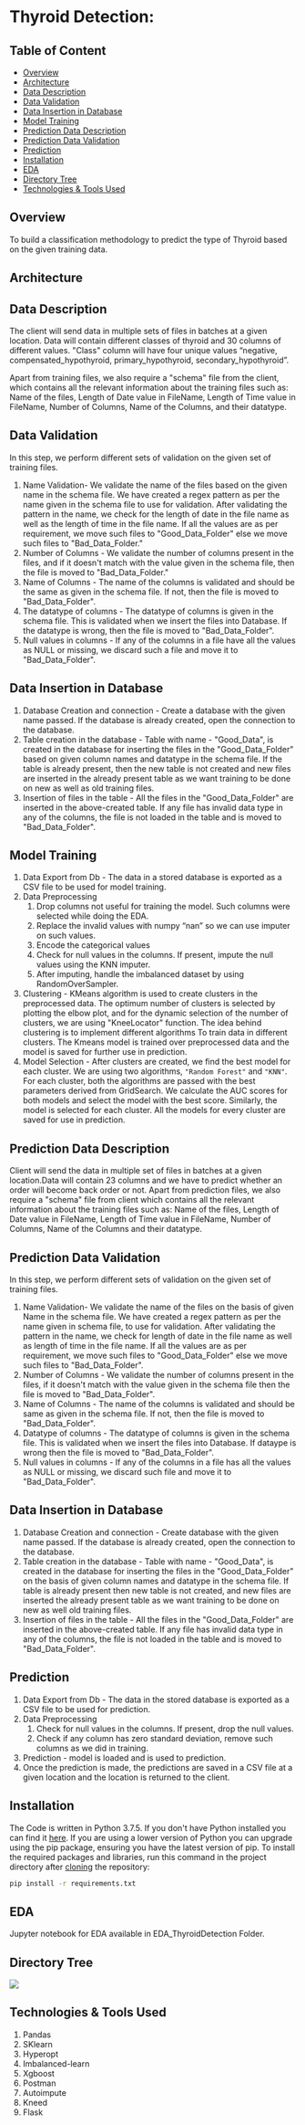 # Thyroid Detection: 

## Table of Content  
  * [Overview](#overview)
  * [Architecture](#Architecture)
  * [Data Description](#Data-Description)
  * [Data Validation](#Data-Validation)
  * [Data Insertion in Database](#Data-Insertion-in-Database)
  * [Model Training](#Model-Training)
  * [Prediction Data Description](#Prediction-Data-Description)
  * [Prediction Data Validation](#Prediction-Data-Validation)
  * [Prediction](#Prediction)
  * [Installation](#Installation)
  * [EDA](#EDA)
  * [Directory Tree](#Directory-Tree)
  * [Technologies & Tools Used](#Technologies-&-Tools-Used)

## Overview
To build a classification methodology to predict the type of Thyroid based on the given training data. 

## Architecture


## Data Description
The client will send data in multiple sets of files in batches at a given location. Data will contain different classes of thyroid and 30 columns of different values.
"Class" column will have four unique values “negative, compensated_hypothyroid,
primary_hypothyroid, secondary_hypothyroid”.

Apart from training files, we also require a "schema" file from the client, which contains all the relevant information about the training files such as:
Name of the files, Length of Date value in FileName, Length of Time value in FileName, Number of Columns, Name of the Columns, and their datatype.


## Data Validation 
In this step, we perform different sets of validation on the given set of training files. 
 
1. Name Validation- We validate the name of the files based on the given name in the schema file. We have created a regex pattern as per the name given in the schema file to use for validation. After validating the pattern in the name, we check for the length of date in the file name as well as the length of time in the file name. If all the values are as per requirement, we move such files to "Good_Data_Folder" else we move such files to "Bad_Data_Folder."
1. Number of Columns - We validate the number of columns present in the files, and if it doesn't match with the value given in the schema file, then the file is moved to "Bad_Data_Folder."
1. Name of Columns - The name of the columns is validated and should be the same as given in the schema file. If not, then the file is moved to "Bad_Data_Folder".
1. The datatype of columns - The datatype of columns is given in the schema file. This is validated when we insert the files into Database. If the datatype is wrong, then the file is moved to "Bad_Data_Folder".
1. Null values in columns - If any of the columns in a file have all the values as NULL or missing, we discard such a file and move it to "Bad_Data_Folder".

## Data Insertion in Database 
1. Database Creation and connection - Create a database with the given name passed. If the database is already created, open the connection to the database. 
1. Table creation in the database - Table with name - "Good_Data", is created in the database for inserting the files in the "Good_Data_Folder" based on given column names and datatype in the schema file. If the table is already present, then the new table is not created and new files are inserted in the already present table as we want training to be done on new as well as old training files.     
1. Insertion of files in the table - All the files in the "Good_Data_Folder" are inserted in the above-created table. If any file has invalid data type in any of the columns, the file is not loaded in the table and is moved to "Bad_Data_Folder".

## Model Training 
1. Data Export from Db - The data in a stored database is exported as a CSV file to be used for model training.
1. Data Preprocessing   
   1. Drop columns not useful for training the model. Such columns were selected while doing the EDA.
   1. Replace the invalid values with numpy “nan” so we can use imputer on such values.
   1. Encode the categorical values
   1. Check for null values in the columns. If present, impute the null values using the KNN imputer.
   1. After imputing, handle the imbalanced dataset by using RandomOverSampler.
1. Clustering - KMeans algorithm is used to create clusters in the preprocessed data. The optimum number of clusters is selected by plotting the elbow plot, and for the dynamic selection of the number of clusters, we are using "KneeLocator" function. The idea behind clustering is to implement different algorithms
   To train data in different clusters. The Kmeans model is trained over preprocessed data and the model is saved for further use in prediction.
1. Model Selection - After clusters are created, we find the best model for each cluster. We are using two algorithms, `"Random Forest"` and `"KNN"`. For each cluster, both the algorithms are passed with the best parameters derived from GridSearch. We calculate the AUC scores for both models and select the model with the best score. Similarly, the model is selected for each cluster. All the models for every cluster are saved for use in prediction. 

## Prediction Data Description 
Client will send the data in multiple set of files in batches at a given location.Data will contain 23 columns and we have to predict whether an order will become back order or not. 
Apart from prediction files, we also require a "schema" file from client which contains all the relevant information about the training files such as:
Name of the files, Length of Date value in FileName, Length of Time value in FileName, Number of Columns, Name of the Columns and their datatype.

## Prediction Data Validation  
In this step, we perform different sets of validation on the given set of training files.  
1. Name Validation- We validate the name of the files on the basis of given Name in the schema file. We have created a regex pattern as per the name given in schema file, to use for validation. After validating the pattern in the name, we check for length of date in the file name as well as length of time in the file name. If all the values are as per requirement, we move such files to "Good_Data_Folder" else we move such files to "Bad_Data_Folder". 
1. Number of Columns - We validate the number of columns present in the files, if it doesn't match with the value given in the schema file then the file is moved to "Bad_Data_Folder". 
1. Name of Columns - The name of the columns is validated and should be same as given in the schema file. If not, then the file is moved to "Bad_Data_Folder". 
1. Datatype of columns - The datatype of columns is given in the schema file. This is validated when we insert the files into Database. If dataype is wrong then the file is moved to "Bad_Data_Folder". 
1. Null values in columns - If any of the columns in a file has all the values as NULL or missing, we discard such file and move it to "Bad_Data_Folder".  

## Data Insertion in Database 
1. Database Creation and connection - Create database with the given name passed. If the database is already created, open the connection to the database. 
1. Table creation in the database - Table with name - "Good_Data", is created in the database for inserting the files in the "Good_Data_Folder" on the basis of given column names and datatype in the schema file. If table is already present then new table is not created, and new files are inserted the already present table as we want training to be done on new as well old training files.     
1. Insertion of files in the table - All the files in the "Good_Data_Folder" are inserted in the above-created table. If any file has invalid data type in any of the columns, the file is not loaded in the table and is moved to "Bad_Data_Folder".

## Prediction  
1. Data Export from Db - The data in the stored database is exported as a CSV file to be used for prediction.
1. Data Preprocessing    
   1. Check for null values in the columns. If present, drop the null values.
   1. Check if any column has zero standard deviation, remove such columns as we did in training.
1. Prediction - model is loaded and is used to prediction.
1. Once the prediction is made, the predictions are saved in a CSV file at a given location and the location is returned to the client.

## Installation
The Code is written in Python 3.7.5. If you don't have Python installed you can find it [here](https://www.python.org/downloads/). If you are using a lower version of Python you can upgrade using the pip package, ensuring you have the latest version of pip. To install the required packages and libraries, run this command in the project directory after [cloning](https://www.howtogeek.com/451360/how-to-clone-a-github-repository/) the repository:
```bash
pip install -r requirements.txt
```
## EDA
Jupyter notebook for EDA available in EDA_ThyroidDetection Folder.

## Directory Tree 
![](EDA/Directory_Tree.png)

## Technologies & Tools Used
1. Pandas
1. SKlearn
1. Hyperopt
1. Imbalanced-learn
1. Xgboost
1. Postman
1. Autoimpute
1. Kneed
1. Flask
